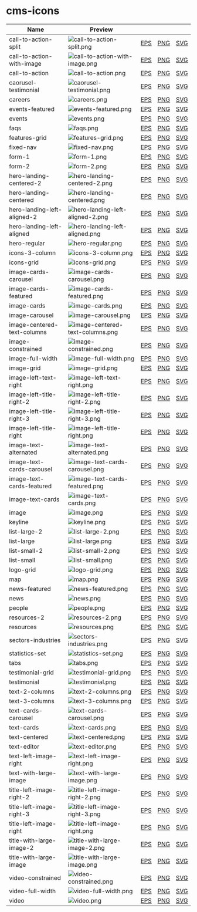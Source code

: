 
# cms-icons
| Name | Preview | | | |
| --- | --- | --- | --- | --- |
| call-to-action-split | ![call-to-action-split.png](./png/call-to-action-split.png) | [EPS](./eps/call-to-action-split.eps) | [PNG](./png/call-to-action-split.png) | [SVG](./svg/call-to-action-split.svg) |
| call-to-action-with-image | ![call-to-action-with-image.png](./png/call-to-action-with-image.png) | [EPS](./eps/call-to-action-with-image.eps) | [PNG](./png/call-to-action-with-image.png) | [SVG](./svg/call-to-action-with-image.svg) |
| call-to-action | ![call-to-action.png](./png/call-to-action.png) | [EPS](./eps/call-to-action.eps) | [PNG](./png/call-to-action.png) | [SVG](./svg/call-to-action.svg) |
| caorusel-testimonial | ![caorusel-testimonial.png](./png/caorusel-testimonial.png) | [EPS](./eps/caorusel-testimonial.eps) | [PNG](./png/caorusel-testimonial.png) | [SVG](./svg/caorusel-testimonial.svg) |
| careers | ![careers.png](./png/careers.png) | [EPS](./eps/careers.eps) | [PNG](./png/careers.png) | [SVG](./svg/careers.svg) |
| events-featured | ![events-featured.png](./png/events-featured.png) | [EPS](./eps/events-featured.eps) | [PNG](./png/events-featured.png) | [SVG](./svg/events-featured.svg) |
| events | ![events.png](./png/events.png) | [EPS](./eps/events.eps) | [PNG](./png/events.png) | [SVG](./svg/events.svg) |
| faqs | ![faqs.png](./png/faqs.png) | [EPS](./eps/faqs.eps) | [PNG](./png/faqs.png) | [SVG](./svg/faqs.svg) |
| features-grid | ![features-grid.png](./png/features-grid.png) | [EPS](./eps/features-grid.eps) | [PNG](./png/features-grid.png) | [SVG](./svg/features-grid.svg) |
| fixed-nav | ![fixed-nav.png](./png/fixed-nav.png) | [EPS](./eps/fixed-nav.eps) | [PNG](./png/fixed-nav.png) | [SVG](./svg/fixed-nav.svg) |
| form-1 | ![form-1.png](./png/form-1.png) | [EPS](./eps/form-1.eps) | [PNG](./png/form-1.png) | [SVG](./svg/form-1.svg) |
| form-2 | ![form-2.png](./png/form-2.png) | [EPS](./eps/form-2.eps) | [PNG](./png/form-2.png) | [SVG](./svg/form-2.svg) |
| hero-landing-centered-2 | ![hero-landing-centered-2.png](./png/hero-landing-centered-2.png) | [EPS](./eps/hero-landing-centered-2.eps) | [PNG](./png/hero-landing-centered-2.png) | [SVG](./svg/hero-landing-centered-2.svg) |
| hero-landing-centered | ![hero-landing-centered.png](./png/hero-landing-centered.png) | [EPS](./eps/hero-landing-centered.eps) | [PNG](./png/hero-landing-centered.png) | [SVG](./svg/hero-landing-centered.svg) |
| hero-landing-left-aligned-2 | ![hero-landing-left-aligned-2.png](./png/hero-landing-left-aligned-2.png) | [EPS](./eps/hero-landing-left-aligned-2.eps) | [PNG](./png/hero-landing-left-aligned-2.png) | [SVG](./svg/hero-landing-left-aligned-2.svg) |
| hero-landing-left-aligned | ![hero-landing-left-aligned.png](./png/hero-landing-left-aligned.png) | [EPS](./eps/hero-landing-left-aligned.eps) | [PNG](./png/hero-landing-left-aligned.png) | [SVG](./svg/hero-landing-left-aligned.svg) |
| hero-regular | ![hero-regular.png](./png/hero-regular.png) | [EPS](./eps/hero-regular.eps) | [PNG](./png/hero-regular.png) | [SVG](./svg/hero-regular.svg) |
| icons-3-column | ![icons-3-column.png](./png/icons-3-column.png) | [EPS](./eps/icons-3-column.eps) | [PNG](./png/icons-3-column.png) | [SVG](./svg/icons-3-column.svg) |
| icons-grid | ![icons-grid.png](./png/icons-grid.png) | [EPS](./eps/icons-grid.eps) | [PNG](./png/icons-grid.png) | [SVG](./svg/icons-grid.svg) |
| image-cards-carousel | ![image-cards-carousel.png](./png/image-cards-carousel.png) | [EPS](./eps/image-cards-carousel.eps) | [PNG](./png/image-cards-carousel.png) | [SVG](./svg/image-cards-carousel.svg) |
| image-cards-featured | ![image-cards-featured.png](./png/image-cards-featured.png) | [EPS](./eps/image-cards-featured.eps) | [PNG](./png/image-cards-featured.png) | [SVG](./svg/image-cards-featured.svg) |
| image-cards | ![image-cards.png](./png/image-cards.png) | [EPS](./eps/image-cards.eps) | [PNG](./png/image-cards.png) | [SVG](./svg/image-cards.svg) |
| image-carousel | ![image-carousel.png](./png/image-carousel.png) | [EPS](./eps/image-carousel.eps) | [PNG](./png/image-carousel.png) | [SVG](./svg/image-carousel.svg) |
| image-centered-text-columns | ![image-centered-text-columns.png](./png/image-centered-text-columns.png) | [EPS](./eps/image-centered-text-columns.eps) | [PNG](./png/image-centered-text-columns.png) | [SVG](./svg/image-centered-text-columns.svg) |
| image-constrained | ![image-constrained.png](./png/image-constrained.png) | [EPS](./eps/image-constrained.eps) | [PNG](./png/image-constrained.png) | [SVG](./svg/image-constrained.svg) |
| image-full-width | ![image-full-width.png](./png/image-full-width.png) | [EPS](./eps/image-full-width.eps) | [PNG](./png/image-full-width.png) | [SVG](./svg/image-full-width.svg) |
| image-grid | ![image-grid.png](./png/image-grid.png) | [EPS](./eps/image-grid.eps) | [PNG](./png/image-grid.png) | [SVG](./svg/image-grid.svg) |
| image-left-text-right | ![image-left-text-right.png](./png/image-left-text-right.png) | [EPS](./eps/image-left-text-right.eps) | [PNG](./png/image-left-text-right.png) | [SVG](./svg/image-left-text-right.svg) |
| image-left-title-right-2 | ![image-left-title-right-2.png](./png/image-left-title-right-2.png) | [EPS](./eps/image-left-title-right-2.eps) | [PNG](./png/image-left-title-right-2.png) | [SVG](./svg/image-left-title-right-2.svg) |
| image-left-title-right-3 | ![image-left-title-right-3.png](./png/image-left-title-right-3.png) | [EPS](./eps/image-left-title-right-3.eps) | [PNG](./png/image-left-title-right-3.png) | [SVG](./svg/image-left-title-right-3.svg) |
| image-left-title-right | ![image-left-title-right.png](./png/image-left-title-right.png) | [EPS](./eps/image-left-title-right.eps) | [PNG](./png/image-left-title-right.png) | [SVG](./svg/image-left-title-right.svg) |
| image-text-alternated | ![image-text-alternated.png](./png/image-text-alternated.png) | [EPS](./eps/image-text-alternated.eps) | [PNG](./png/image-text-alternated.png) | [SVG](./svg/image-text-alternated.svg) |
| image-text-cards-carousel | ![image-text-cards-carousel.png](./png/image-text-cards-carousel.png) | [EPS](./eps/image-text-cards-carousel.eps) | [PNG](./png/image-text-cards-carousel.png) | [SVG](./svg/image-text-cards-carousel.svg) |
| image-text-cards-featured | ![image-text-cards-featured.png](./png/image-text-cards-featured.png) | [EPS](./eps/image-text-cards-featured.eps) | [PNG](./png/image-text-cards-featured.png) | [SVG](./svg/image-text-cards-featured.svg) |
| image-text-cards | ![image-text-cards.png](./png/image-text-cards.png) | [EPS](./eps/image-text-cards.eps) | [PNG](./png/image-text-cards.png) | [SVG](./svg/image-text-cards.svg) |
| image | ![image.png](./png/image.png) | [EPS](./eps/image.eps) | [PNG](./png/image.png) | [SVG](./svg/image.svg) |
| keyline | ![keyline.png](./png/keyline.png) | [EPS](./eps/keyline.eps) | [PNG](./png/keyline.png) | [SVG](./svg/keyline.svg) |
| list-large-2 | ![list-large-2.png](./png/list-large-2.png) | [EPS](./eps/list-large-2.eps) | [PNG](./png/list-large-2.png) | [SVG](./svg/list-large-2.svg) |
| list-large | ![list-large.png](./png/list-large.png) | [EPS](./eps/list-large.eps) | [PNG](./png/list-large.png) | [SVG](./svg/list-large.svg) |
| list-small-2 | ![list-small-2.png](./png/list-small-2.png) | [EPS](./eps/list-small-2.eps) | [PNG](./png/list-small-2.png) | [SVG](./svg/list-small-2.svg) |
| list-small | ![list-small.png](./png/list-small.png) | [EPS](./eps/list-small.eps) | [PNG](./png/list-small.png) | [SVG](./svg/list-small.svg) |
| logo-grid | ![logo-grid.png](./png/logo-grid.png) | [EPS](./eps/logo-grid.eps) | [PNG](./png/logo-grid.png) | [SVG](./svg/logo-grid.svg) |
| map | ![map.png](./png/map.png) | [EPS](./eps/map.eps) | [PNG](./png/map.png) | [SVG](./svg/map.svg) |
| news-featured | ![news-featured.png](./png/news-featured.png) | [EPS](./eps/news-featured.eps) | [PNG](./png/news-featured.png) | [SVG](./svg/news-featured.svg) |
| news | ![news.png](./png/news.png) | [EPS](./eps/news.eps) | [PNG](./png/news.png) | [SVG](./svg/news.svg) |
| people | ![people.png](./png/people.png) | [EPS](./eps/people.eps) | [PNG](./png/people.png) | [SVG](./svg/people.svg) |
| resources-2 | ![resources-2.png](./png/resources-2.png) | [EPS](./eps/resources-2.eps) | [PNG](./png/resources-2.png) | [SVG](./svg/resources-2.svg) |
| resources | ![resources.png](./png/resources.png) | [EPS](./eps/resources.eps) | [PNG](./png/resources.png) | [SVG](./svg/resources.svg) |
| sectors-industries | ![sectors-industries.png](./png/sectors-industries.png) | [EPS](./eps/sectors-industries.eps) | [PNG](./png/sectors-industries.png) | [SVG](./svg/sectors-industries.svg) |
| statistics-set | ![statistics-set.png](./png/statistics-set.png) | [EPS](./eps/statistics-set.eps) | [PNG](./png/statistics-set.png) | [SVG](./svg/statistics-set.svg) |
| tabs | ![tabs.png](./png/tabs.png) | [EPS](./eps/tabs.eps) | [PNG](./png/tabs.png) | [SVG](./svg/tabs.svg) |
| testimonial-grid | ![testimonial-grid.png](./png/testimonial-grid.png) | [EPS](./eps/testimonial-grid.eps) | [PNG](./png/testimonial-grid.png) | [SVG](./svg/testimonial-grid.svg) |
| testimonial | ![testimonial.png](./png/testimonial.png) | [EPS](./eps/testimonial.eps) | [PNG](./png/testimonial.png) | [SVG](./svg/testimonial.svg) |
| text-2-columns | ![text-2-columns.png](./png/text-2-columns.png) | [EPS](./eps/text-2-columns.eps) | [PNG](./png/text-2-columns.png) | [SVG](./svg/text-2-columns.svg) |
| text-3-columns | ![text-3-columns.png](./png/text-3-columns.png) | [EPS](./eps/text-3-columns.eps) | [PNG](./png/text-3-columns.png) | [SVG](./svg/text-3-columns.svg) |
| text-cards-carousel | ![text-cards-carousel.png](./png/text-cards-carousel.png) | [EPS](./eps/text-cards-carousel.eps) | [PNG](./png/text-cards-carousel.png) | [SVG](./svg/text-cards-carousel.svg) |
| text-cards | ![text-cards.png](./png/text-cards.png) | [EPS](./eps/text-cards.eps) | [PNG](./png/text-cards.png) | [SVG](./svg/text-cards.svg) |
| text-centered | ![text-centered.png](./png/text-centered.png) | [EPS](./eps/text-centered.eps) | [PNG](./png/text-centered.png) | [SVG](./svg/text-centered.svg) |
| text-editor | ![text-editor.png](./png/text-editor.png) | [EPS](./eps/text-editor.eps) | [PNG](./png/text-editor.png) | [SVG](./svg/text-editor.svg) |
| text-left-image-right | ![text-left-image-right.png](./png/text-left-image-right.png) | [EPS](./eps/text-left-image-right.eps) | [PNG](./png/text-left-image-right.png) | [SVG](./svg/text-left-image-right.svg) |
| text-with-large-image | ![text-with-large-image.png](./png/text-with-large-image.png) | [EPS](./eps/text-with-large-image.eps) | [PNG](./png/text-with-large-image.png) | [SVG](./svg/text-with-large-image.svg) |
| title-left-image-right-2 | ![title-left-image-right-2.png](./png/title-left-image-right-2.png) | [EPS](./eps/title-left-image-right-2.eps) | [PNG](./png/title-left-image-right-2.png) | [SVG](./svg/title-left-image-right-2.svg) |
| title-left-image-right-3 | ![title-left-image-right-3.png](./png/title-left-image-right-3.png) | [EPS](./eps/title-left-image-right-3.eps) | [PNG](./png/title-left-image-right-3.png) | [SVG](./svg/title-left-image-right-3.svg) |
| title-left-image-right | ![title-left-image-right.png](./png/title-left-image-right.png) | [EPS](./eps/title-left-image-right.eps) | [PNG](./png/title-left-image-right.png) | [SVG](./svg/title-left-image-right.svg) |
| title-with-large-image-2 | ![title-with-large-image-2.png](./png/title-with-large-image-2.png) | [EPS](./eps/title-with-large-image-2.eps) | [PNG](./png/title-with-large-image-2.png) | [SVG](./svg/title-with-large-image-2.svg) |
| title-with-large-image | ![title-with-large-image.png](./png/title-with-large-image.png) | [EPS](./eps/title-with-large-image.eps) | [PNG](./png/title-with-large-image.png) | [SVG](./svg/title-with-large-image.svg) |
| video-constrained | ![video-constrained.png](./png/video-constrained.png) | [EPS](./eps/video-constrained.eps) | [PNG](./png/video-constrained.png) | [SVG](./svg/video-constrained.svg) |
| video-full-width | ![video-full-width.png](./png/video-full-width.png) | [EPS](./eps/video-full-width.eps) | [PNG](./png/video-full-width.png) | [SVG](./svg/video-full-width.svg) |
| video | ![video.png](./png/video.png) | [EPS](./eps/video.eps) | [PNG](./png/video.png) | [SVG](./svg/video.svg) |

